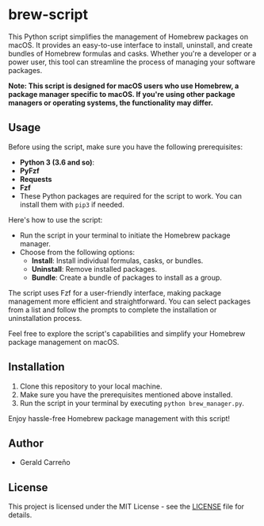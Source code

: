 # brew-script

This Python script simplifies the management of Homebrew packages on macOS. It provides an easy-to-use interface to install, uninstall, and create bundles of Homebrew formulas and casks. Whether you're a developer or a power user, this tool can streamline the process of managing your software packages.

**Note: This script is designed for macOS users who use Homebrew, a package manager specific to macOS. If you're using other package managers or operating systems, the functionality may differ.**

## Usage

Before using the script, make sure you have the following prerequisites:
- **Python 3 (3.6 and so)**:
- **PyFzf**
- **Requests**
- **Fzf**
- These Python packages are required for the script to work. You can install them with `pip3` if needed.

Here's how to use the script:

- Run the script in your terminal to initiate the Homebrew package manager.
- Choose from the following options:
  - **Install**: Install individual formulas, casks, or bundles.
  - **Uninstall**: Remove installed packages.
  - **Bundle**: Create a bundle of packages to install as a group.

The script uses Fzf for a user-friendly interface, making package management more efficient and straightforward. You can select packages from a list and follow the prompts to complete the installation or uninstallation process.

Feel free to explore the script's capabilities and simplify your Homebrew package management on macOS.

## Installation

1. Clone this repository to your local machine.
2. Make sure you have the prerequisites mentioned above installed.
3. Run the script in your terminal by executing `python brew_manager.py`.

Enjoy hassle-free Homebrew package management with this script!

## Author

- Gerald Carreño

## License

This project is licensed under the MIT License - see the [LICENSE](MIT-LICENSE.txt) file for details.
